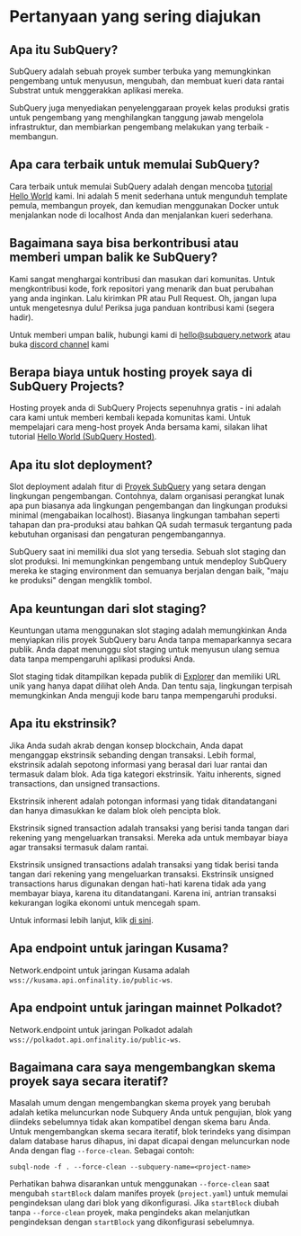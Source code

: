 # Pertanyaan yang sering diajukan

## Apa itu SubQuery?

SubQuery adalah sebuah proyek sumber terbuka yang memungkinkan pengembang untuk menyusun, mengubah, dan membuat kueri data rantai Substrat untuk menggerakkan aplikasi mereka.

SubQuery juga menyediakan penyelenggaraan proyek kelas produksi gratis untuk pengembang yang menghilangkan tanggung jawab mengelola infrastruktur, dan membiarkan pengembang melakukan yang terbaik - membangun.

## Apa cara terbaik untuk memulai SubQuery?

Cara terbaik untuk memulai SubQuery adalah dengan mencoba [tutorial Hello World](../quickstart/helloworld-localhost.md) kami. Ini adalah 5 menit sederhana untuk mengunduh template pemula, membangun proyek, dan kemudian menggunakan Docker untuk menjalankan node di localhost Anda dan menjalankan kueri sederhana.

## Bagaimana saya bisa berkontribusi atau memberi umpan balik ke SubQuery?

Kami sangat menghargai kontribusi dan masukan dari komunitas. Untuk mengkontribusi kode, fork repositori yang menarik dan buat perubahan yang anda inginkan. Lalu kirimkan PR atau Pull Request. Oh, jangan lupa untuk mengetesnya dulu! Periksa juga panduan kontribusi kami (segera hadir).

Untuk memberi umpan balik, hubungi kami di hello@subquery.network atau buka [discord channel](https://discord.com/invite/78zg8aBSMG) kami

## Berapa biaya untuk hosting proyek saya di SubQuery Projects?

Hosting proyek anda di SubQuery Projects sepenuhnya gratis - ini adalah cara kami untuk memberi kembali kepada komunitas kami. Untuk mempelajari cara meng-host proyek Anda bersama kami, silakan lihat tutorial [Hello World (SubQuery Hosted)](../quickstart/helloworld-hosted.md).

## Apa itu slot deployment?

Slot deployment adalah fitur di [Proyek SubQuery](https://project.subquery.network) yang setara dengan lingkungan pengembangan. Contohnya, dalam organisasi perangkat lunak apa pun biasanya ada lingkungan pengembangan dan lingkungan produksi minimal (mengabaikan localhost). Biasanya lingkungan tambahan seperti tahapan dan pra-produksi atau bahkan QA sudah termasuk tergantung pada kebutuhan organisasi dan pengaturan pengembangannya.

SubQuery saat ini memiliki dua slot yang tersedia. Sebuah slot staging dan slot produksi. Ini memungkinkan pengembang untuk mendeploy SubQuery mereka ke staging environment dan semuanya berjalan dengan baik, "maju ke produksi" dengan mengklik tombol.

## Apa keuntungan dari slot staging?

Keuntungan utama menggunakan slot staging adalah memungkinkan Anda menyiapkan rilis proyek SubQuery baru Anda tanpa memaparkannya secara publik. Anda dapat menunggu slot staging untuk menyusun ulang semua data tanpa mempengaruhi aplikasi produksi Anda.

Slot staging tidak ditampilkan kepada publik di [Explorer](https://explorer.subquery.network/) dan memiliki URL unik yang hanya dapat dilihat oleh Anda. Dan tentu saja, lingkungan terpisah memungkinkan Anda menguji kode baru tanpa mempengaruhi produksi.

## Apa itu ekstrinsik?

Jika Anda sudah akrab dengan konsep blockchain, Anda dapat menganggap ekstrinsik sebanding dengan transaksi. Lebih formal, ekstrinsik adalah sepotong informasi yang berasal dari luar rantai dan termasuk dalam blok. Ada tiga kategori ekstrinsik. Yaitu inherents, signed transactions, dan unsigned transactions.

Ekstrinsik inherent adalah potongan informasi yang tidak ditandatangani dan hanya dimasukkan ke dalam blok oleh pencipta blok.

Ekstrinsik signed transaction adalah transaksi yang berisi tanda tangan dari rekening yang mengeluarkan transaksi. Mereka ada untuk membayar biaya agar transaksi termasuk dalam rantai.

Ekstrinsik unsigned transactions adalah transaksi yang tidak berisi tanda tangan dari rekening yang mengeluarkan transaksi. Ekstrinsik unsigned transactions harus digunakan dengan hati-hati karena tidak ada yang membayar biaya, karena itu ditandatangani. Karena ini, antrian transaksi kekurangan logika ekonomi untuk mencegah spam.

Untuk informasi lebih lanjut, klik [di sini](https://substrate.dev/docs/en/knowledgebase/learn-substrate/extrinsics).

## Apa endpoint untuk jaringan Kusama?

Network.endpoint untuk jaringan Kusama adalah `wss://kusama.api.onfinality.io/public-ws`.

## Apa endpoint untuk jaringan mainnet Polkadot?

Network.endpoint untuk jaringan Polkadot adalah `wss://polkadot.api.onfinality.io/public-ws`.

## Bagaimana cara saya mengembangkan skema proyek saya secara iteratif?

Masalah umum dengan mengembangkan skema proyek yang berubah adalah ketika meluncurkan node Subquery Anda untuk pengujian, blok yang diindeks sebelumnya tidak akan kompatibel dengan skema baru Anda. Untuk mengembangkan skema secara iteratif, blok terindeks yang disimpan dalam database harus dihapus, ini dapat dicapai dengan meluncurkan node Anda dengan flag `--force-clean`. Sebagai contoh:

```shell
subql-node -f . --force-clean --subquery-name=<project-name>
```

Perhatikan bahwa disarankan untuk menggunakan `--force-clean` saat mengubah `startBlock` dalam manifes proyek (`project.yaml`) untuk memulai pengindeksan ulang dari blok yang dikonfigurasi. Jika `startBlock` diubah tanpa `--force-clean` proyek, maka pengindeks akan melanjutkan pengindeksan dengan `startBlock` yang dikonfigurasi sebelumnya.